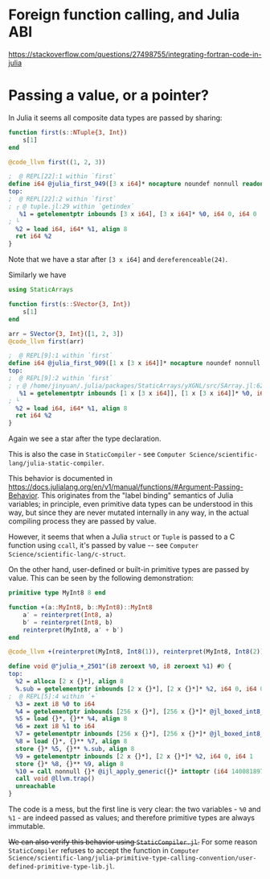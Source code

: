 Foreign function calling, and Julia ABI
========

https://stackoverflow.com/questions/27498755/integrating-fortran-code-in-julia

# Passing a value, or a pointer?

In Julia it seems all composite data types are passed by sharing:
```julia
function first(s::NTuple{3, Int})
    s[1]
end

@code_llvm first((1, 2, 3))
``` 
```llvm
;  @ REPL[22]:1 within `first`
define i64 @julia_first_949([3 x i64]* nocapture noundef nonnull readonly align 8 dereferenceable(24) %0) #0 {
top:
;  @ REPL[22]:2 within `first`
; ┌ @ tuple.jl:29 within `getindex`
   %1 = getelementptr inbounds [3 x i64], [3 x i64]* %0, i64 0, i64 0
; └
  %2 = load i64, i64* %1, align 8
  ret i64 %2
}
```
Note that we have a star after `[3 x i64]` and `dereferenceable(24)`.

Similarly we have 
```julia
using StaticArrays

function first(s::SVector{3, Int})
    s[1]
end

arr = SVector{3, Int}([1, 2, 3])
@code_llvm first(arr)
```
```llvm
;  @ REPL[9]:1 within `first`
define i64 @julia_first_909([1 x [3 x i64]]* nocapture noundef nonnull readonly align 8 dereferenceable(24) %0) #0 {
top:
;  @ REPL[9]:2 within `first`
; ┌ @ /home/jinyuan/.julia/packages/StaticArrays/yXGNL/src/SArray.jl:62 within `getindex` @ tuple.jl:29
   %1 = getelementptr inbounds [1 x [3 x i64]], [1 x [3 x i64]]* %0, i64 0, i64 0, i64 0
; └
  %2 = load i64, i64* %1, align 8
  ret i64 %2
}
```
Again we see a star after the type declaration.

This is also the case in `StaticCompiler` - see `Computer Science/scientific-lang/julia-static-compiler`.

This behavior is documented in https://docs.julialang.org/en/v1/manual/functions/#Argument-Passing-Behavior. 
This originates from the "label binding" semantics of Julia variables;
in principle, even primitive data types can be understood in this way, 
but since they are never mutated internally in any way, 
in the actual compiling process they are passed by value.

However, it seems that when a Julia `struct` or `Tuple` is passed to a C function using `ccall`, 
it's passed by value -- see `Computer Science/scientific-lang/c-struct`.

On the other hand, user-defined or built-in primitive types are passed by value.
This can be seen by the following demonstration:
```julia
primitive type MyInt8 8 end

function +(a::MyInt8, b::MyInt8)::MyInt8
    a′ = reinterpret(Int8, a)
    b′ = reinterpret(Int8, b)
    reinterpret(MyInt8, a′ + b′)
end

@code_llvm +(reinterpret(MyInt8, Int8(1)), reinterpret(MyInt8, Int8(2)))
```
```llvm
define void @"julia_+_2501"(i8 zeroext %0, i8 zeroext %1) #0 {
top:
  %2 = alloca [2 x {}*], align 8
  %.sub = getelementptr inbounds [2 x {}*], [2 x {}*]* %2, i64 0, i64 0
;  @ REPL[5]:4 within `+`
  %3 = zext i8 %0 to i64
  %4 = getelementptr inbounds [256 x {}*], [256 x {}*]* @jl_boxed_int8_cache, i64 0, i64 %3
  %5 = load {}*, {}** %4, align 8
  %6 = zext i8 %1 to i64
  %7 = getelementptr inbounds [256 x {}*], [256 x {}*]* @jl_boxed_int8_cache, i64 0, i64 %6
  %8 = load {}*, {}** %7, align 8
  store {}* %5, {}** %.sub, align 8
  %9 = getelementptr inbounds [2 x {}*], [2 x {}*]* %2, i64 0, i64 1
  store {}* %8, {}** %9, align 8
  %10 = call nonnull {}* @ijl_apply_generic({}* inttoptr (i64 140081897692808 to {}*), {}** nonnull %.sub, i32 2)
  call void @llvm.trap()
  unreachable
}
```
The code is a mess, but the first line is very clear: the two variables - `%0` and `%1` - are indeed passed as values; 
and therefore primitive types are always immutable.

~~We can also verify this behavior using `StaticCompiler.jl`.~~
For some reason `StaticCompiler` refuses to accept the function in `Computer Science/scientific-lang/julia-primitive-type-calling-convention/user-defined-primitive-type-lib.jl`.

